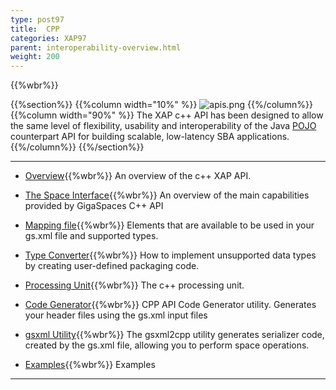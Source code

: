 ```yaml
---
type: post97
title:  CPP
categories: XAP97
parent: interoperability-overview.html
weight: 200
---
```


{{%wbr%}}

{{%section%}}
{{%column width="10%" %}}
![apis.png](/attachment_files/subject/cpp.png)
{{%/column%}}
{{%column width="90%" %}}
The XAP c++ API has been designed to allow the same level of flexibility, usability and interoperability of the Java [POJO](./pojo-support.html) counterpart API for building scalable, low-latency SBA applications.
{{%/column%}}
{{%/section%}}

<hr/>


- [Overview](./cpp-overview.html){{%wbr%}}
An overview of the c++ XAP API.

- [The Space Interface](./cpp-space-interface.html){{%wbr%}}
An overview of the main capabilities provided by GigaSpaces C++ API

- [Mapping file](./cpp-api-mapping-file.html){{%wbr%}}
Elements that are available to be used in your gs.xml file and supported types.

- [Type Converter](./cpp-type-converter.html){{%wbr%}}
How to implement unsupported data types by creating user-defined packaging code.

- [Processing Unit](./cpp-processing-unit.html){{%wbr%}}
The c++ processing unit.

- [Code Generator](./cpp-api-code-generator.html){{%wbr%}}
CPP API Code Generator utility. Generates your header files using the gs.xml input files

- [gsxml Utility](./cpp-gsxml-utility.html){{%wbr%}}
The gsxml2cpp utility generates serializer code, created by the gs.xml file, allowing you to perform space operations.

- [Examples](./cpp-api-examples.html){{%wbr%}}
Examples

<hr/>

